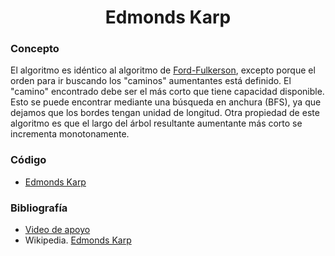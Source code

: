 <h1 align="center"> Edmonds Karp </h1>

### Concepto 

El algoritmo es idéntico al algoritmo de [Ford-Fulkerson](), excepto porque el orden para ir buscando los "caminos" aumentantes está definido. El "camino" encontrado debe ser el más corto que tiene capacidad disponible. Esto se puede encontrar mediante una búsqueda en anchura (BFS), ya que dejamos que los bordes tengan unidad de longitud. Otra propiedad de este algoritmo es que el largo del árbol resultante aumentante más corto se incrementa monotonamente.

### Código
* [Edmonds Karp]()

### Bibliografía
* [Video de apoyo](https://www.youtube.com/watch?v=SqGeM3FYkfo)
* Wikipedia. [Edmonds Karp](https://es.wikipedia.org/wiki/Algoritmo_de_Edmonds-Karp)
